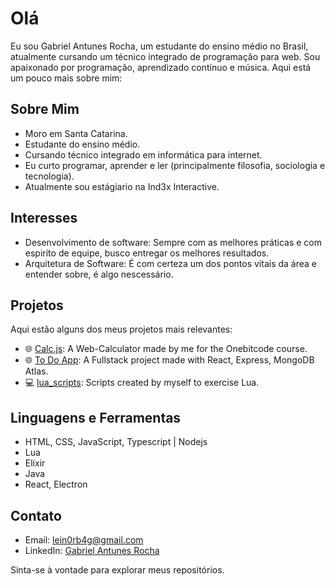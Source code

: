 # Olá

Eu sou Gabriel Antunes Rocha, um estudante do ensino médio no Brasil, atualmente cursando um técnico integrado de programação para web. Sou apaixonado por programação, aprendizado contínuo e música. Aqui está um pouco mais sobre mim:

## Sobre Mim

- Moro em Santa Catarina.
-  Estudante do ensino médio.
- Cursando técnico integrado em informática para internet.
-  Eu curto programar, aprender e ler (principalmente filosofia, sociologia e tecnologia).
-  Atualmente sou estágiario na Ind3x Interactive.

## Interesses

-  Desenvolvimento de software: Sempre com as melhores práticas e com espiríto de equipe, busco entregar os melhores resultados.
-  Arquitetura de Software: É com certeza um dos pontos vitais da área e entender sobre, é algo nescessário.

## Projetos

Aqui estão alguns dos meus projetos mais relevantes:

- 🌐 [Calc.js](https://github.com/DryingCore/Calc.js): A Web-Calculator made by me for the Onebitcode course.
- 🌐 [To Do App](https://dryingcore-fullstack-app.netlify.app/): A Fullstack project made with React, Express, MongoDB Atlas.
- 💻 [lua_scripts](https://github.com/DryingCore/lua_scripts): Scripts created by myself to exercise Lua.

## Linguagens e Ferramentas

- HTML, CSS, JavaScript, Typescript | Nodejs
- Lua
- Elixir
- Java
- React, Electron

## Contato

- Email: lein0rb4g@gmail.com
- LinkedIn: [Gabriel Antunes Rocha](https://www.linkedin.com/in/gabriel-antunes-rocha-816b482a6/)

Sinta-se à vontade para explorar meus repositórios.

